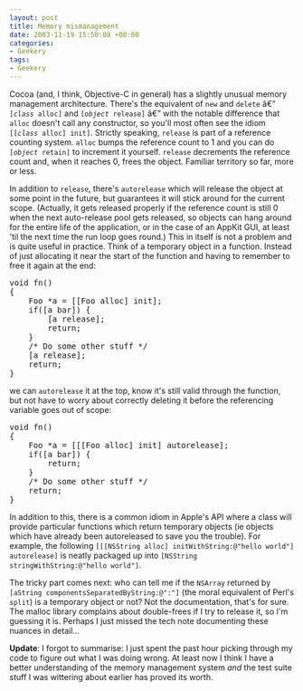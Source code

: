 ```yaml
---
layout: post
title: Memory mismanagement
date: 2003-11-19 15:50:08 +00:00
categories:
- Geekery
tags:
- Geekery
---
```

<p>Cocoa (and, I think, Objective-C in general) has a slightly unusual memory management architecture.  There's the equivalent of <code>new</code> and <code>delete</code> â€” <code>[<em>class</em> alloc]</code> and <code>[<em>object</em> release]</code> â€” with the notable difference that <code>alloc</code> doesn't call any constructor, so you'll most often see the idiom <code>[[<em>class</em> alloc] init]</code>.  Strictly speaking, <code>release</code> is part of a reference counting system.  <code>alloc</code> bumps the reference count to 1 and you can do <code>[<em>object</em> retain]</code> to increment it yourself.  <code>release</code> decrements the reference count and, when it reaches 0, frees the object.  Familiar territory so far, more or less.</p>

<p>In addition to <code>release</code>, there's <code>autorelease</code> which will release the object at some point in the future, but guarantees it will stick around for the current scope.  (Actually, it gets released properly if the reference count is still 0 when the next auto-release pool gets released, so objects can hang around for the entire life of the application, or in the case of an AppKit GUI, at least 'til the next time the run loop goes round.)  This in itself is not a problem and is quite useful in practice.  Think of a temporary object in a function.  Instead of just allocating it near the start of the function and having to remember to free it again at the end:</p>

<pre>void fn()
{
    Foo *a = [[Foo alloc] init];
    if([a bar]) {
        [a release];
        return;
    }
    /* Do some other stuff */
    [a release];
    return;
}</pre>

<p>we can <code>autorelease</code> it at the top, know it's still valid through the function, but not have to worry about correctly deleting it before the referencing variable goes out of scope:</p>

<pre>void fn()
{
    Foo *a = [[[Foo alloc] init] autorelease];
    if([a bar]) {
        return;
    }
    /* Do some other stuff */
    return;
}</pre>

<p>In addition to this, there is a common idiom in Apple's API where a class will provide particular functions which return temporary objects (ie objects which have already been autoreleased to save you the trouble).  For example, the following <code>[[[NSString alloc] initWithString:@"hello world"] autorelease]</code> is neatly packaged up into <code>[NSString stringWithString:@"hello world"]</code>. </p>

<p>The tricky part comes next:  who can tell me if the <code>NSArray</code> returned by <code>[aString componentsSeparatedByString:@":"]</code> (the moral equivalent of Perl's <code>split</code>) is a temporary object or not?  Not the documentation, that's for sure.  The malloc library complains about double-frees if I try to release it, so I'm guessing it is.  Perhaps I just missed the tech note documenting these nuances in detail...</p>

<p><strong>Update</strong>: I forgot to summarise:  I just spent the past hour picking through my code to figure out what I was doing wrong.  At least now I think I have a better understanding of the memory management system <em>and</em> the test suite stuff I was wittering about earlier has proved its worth.</p>
